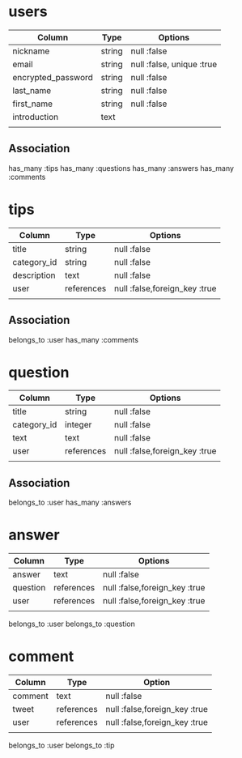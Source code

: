 # users
| Column             | Type   | Options                   |
| ------------------ | ------ | ------------------------- |
| nickname           | string | null :false               |
| email              | string | null :false, unique :true |
| encrypted_password | string | null :false               |
| last_name          | string | null :false               |
| first_name         | string | null :false               |
| introduction       | text   |                           |
|                    |        |                           |
## Association
has_many :tips
has_many :questions
has_many :answers
has_many :comments

# tips
| Column      | Type       | Options                       |
| ----------- | ---------- | ----------------------------- |
| title       | string     | null :false                   |
| category_id | string     | null :false                   |
| description | text       | null :false                   |
| user        | references | null :false,foreign_key :true |
|             |            |                               |
## Association
belongs_to :user
has_many :comments

# question
| Column      | Type       | Options                       |
| ----------- | ---------- | ----------------------------- |
| title       | string     | null :false                   |
| category_id | integer    | null :false                   |
| text        | text       | null :false                   |
| user        | references | null :false,foreign_key :true |
|             |            |                               |
## Association
belongs_to :user
has_many :answers


# answer
| Column   | Type       | Options                       |
| -------- | ---------- | ----------------------------- |
| answer   | text       | null :false                   |
| question | references | null :false,foreign_key :true |
| user     | references | null :false,foreign_key :true |
|          |            |                               |
belongs_to :user
belongs_to :question

# comment
| Column  | Type       | Option                        |
| ------- | ---------- | ----------------------------- |
| comment | text       | null :false                   |
| tweet   | references | null :false,foreign_key :true |
| user    | references | null :false,foreign_key :true |
|         |            |                               |
belongs_to :user
belongs_to :tip